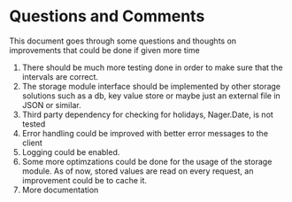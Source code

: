 # Questions and Comments

This document goes through some questions and thoughts on improvements that could be done if given more time

1. There should be much more testing done in order to make sure that the intervals are correct.
2. The storage module interface should be implemented by other storage solutions such as a db, key value store or maybe just an external file in JSON or similar.
3. Third party dependency for checking for holidays, Nager.Date, is not tested
4. Error handling could be improved with better error messages to the client
5. Logging could be enabled.
6. Some more optimzations could be done for the usage of the storage module. As of now, stored values are read on every request, an improvement could be to cache it.
7. More documentation